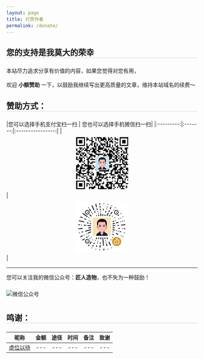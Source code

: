 ```yaml
---
layout: page
title: 打赏作者
permalink: /donate/
---
```


<style type="text/css">
img {
    max-width: 100%;
    padding: 0.5em 0;
    margin: auto;
    display: block;
}

h2 {
	margin: 1.4em 0 1.1em;
	border-bottom: 1px solid #D4D4D4;
}

p {
	margin: 0 0 1.234em;
}
</style>

## 您的支持是我莫大的荣幸

本站尽力追求分享有价值的内容，如果您觉得对您有用，

欢迎 **小额赞助** 一下，以鼓励我继续写出更高质量的文章，维持本站域名的续费～

## 赞助方式：

|您可以选择手机支付宝扫一扫 | 您也可以选择手机微信扫一扫|
|:---------:|:-------:|:----------------:|
| ![支付宝转账二维码](/assets/imgs/ali_pay.png) | ![微信转账二维码](/assets/imgs/wechat_pay.png)|

---
您可以关注我的微信公众号：**匠人造物**，也不失为一种鼓励！

![微信公众号](../../../../assets/imgs/wechat_official_account.png) 


## 鸣谢：  

|昵称     | 金额| 途径   |时间            |备注|致谢
|:------:|:-------:|:----------------: |:---:|:---:|:---:
|[虚位以待](https://jrwork.cn)|---|---|---|---|---

<br />